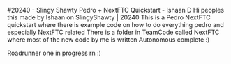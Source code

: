 #20240 - Slingy Shawty Pedro + NextFTC Quickstart - Ishaan D
Hi peoples this made by Ishaan on SlingyShawty | 20240 
This is a Pedro NextFTC quickstart where there is example code on how to do everything pedro and especially NextFTC related There is a folder in TeamCode called NextFTC where most of the new code by me is written
Autonomous complete :)


Roadrunner one in progress rn :)

